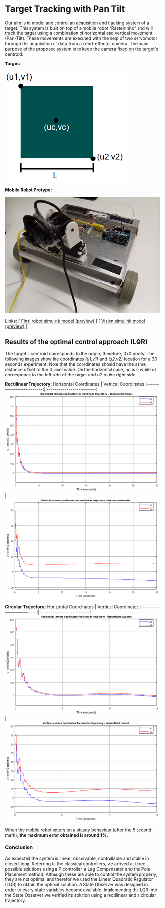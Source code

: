 # Target Tracking with Pan Tilt

Our aim is to model and control an acquisition and tracking system of a target. This system is built on top of a mobile robot "Rasteirinho" and will track the target using a combination of horizontal and vertical movement (Pan-Tilt). These movements are executed with the help of two servomotor through the acquisition of data from an end-effector camera. The main purpose of the proposed system is to keep the camera fixed on the target's centroid.


**Target:**

![](https://github.com/luis-a-miranda/Target-Tracking-with-Pan-Tilt/blob/main/images/target.png)

**Mobile Robot Protype:**

![](https://github.com/luis-a-miranda/Target-Tracking-with-Pan-Tilt/blob/main/images/rasteirinho.png)


Links: \[ [Final robot simulink model (preview)](https://github.com/luis-a-miranda/Target-Tracking-with-Pan-Tilt/blob/main/images/final%20robot%20model%20-%20smulink.png) \]
\[ [Vision simulink model (preview)](https://github.com/luis-a-miranda/Target-Tracking-with-Pan-Tilt/blob/main/images/vision%20model%20-%20simulink.png) \]

## Results of the optimal control approach (LQR)

The target's centroid corresponds to the origin, therefore, 0x0 pixels. The following images show the coordinates *(u1,v1)* and *(u2,v2)* location for a 30 seconds experiment. Note that the coordinates should have the same distance offset to the 0 pixel value. On the horizontal case, *uc* is 0 while *u1* corresponds to the left side of the target and *u2* to the right side. 

**Rectilinear Trajectory:**
Horizontal Coordinates             |  Vertical Coordinates
:-------------------------:|:-------------------------:
![](https://github.com/luis-a-miranda/Target-Tracking-with-Pan-Tilt/blob/main/images/rectilinear%20trajectory%20-%20horizontal%20coordinates.png)  |  ![](https://github.com/luis-a-miranda/Target-Tracking-with-Pan-Tilt/blob/main/images/rectilinear%20trajectory%20-%20vertical%20coordinates.png)

**Circular Trajectory:**
Horizontal Coordinates            |  Vertical Coordinates
:-------------------------:|:-------------------------:
![](https://github.com/luis-a-miranda/Target-Tracking-with-Pan-Tilt/blob/main/images/circular%20trajectory%20-%20horizontal%20coordinates.png)  |  ![](https://github.com/luis-a-miranda/Target-Tracking-with-Pan-Tilt/blob/main/images/circular%20trajectory%20-%20vertical%20coordinates.png)


When the mobile robot enters on a steady behaviour (after the 5 second mark), **the maximum error obtained is around 1%.**


### Conclusion
As expected the system is linear, observable, controllable and stable in closed-loop. Referring to the classical controllers, we arrived at three possible solutions using a P controller, a Lag Compensator and the Pole Placement method. Although these are able to control the system properly, they are not optimal and therefor we used the Linear Quadratic Regulator (LQR) to obtain the optimal solution. A State Observer was designed in order to every state variables become available. Implementing the LQR into the State Observer we verified its solution using a rectilinear and a circular trajectory.



